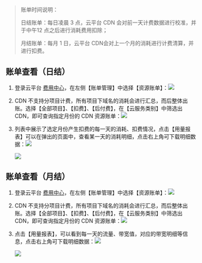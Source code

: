 > 账单时间说明：
>
> 日结账单：每日凌晨 3 点，云平台 CDN 会对前一天计费数据进行校准，并于中午12 点之后进行消耗费用扣除；
>
> 月结账单：每月 1 日，云平台 CDN会对上一个月的消耗进行计费清算，并进行扣费。

## 账单查看（日结）

1. 登录云平台 [费用中心](http://console.tce.fsphere.cn/account)，在左侧【账单管理】中选择【资源账单】：![](http://imgcache.tcecqpoc.fsphere.cn/image/mc.qcloudimg.com/static/img/1be2cf1a9d11aaf425e792eb70527f50/bill-1.png)

2. CDN 不支持分项目计费，所有项目下域名的消耗会进行汇总，而后整体出账。选择【全部项目】、【扣费】、【后付费】，在【云服务类别】中筛选出 CDN，即可查询指定月份的 CDN 资源账单：![](http://imgcache.tcecqpoc.fsphere.cn/image/mc.qcloudimg.com/static/img/3ac7f69c71128809c2e3604c6e9f2f91/bill-2.png)

3. 列表中展示了选定月份产生扣费的每一天的消耗、扣费情况，点击【用量报表】可以在弹出的页面中，查看某一天的消耗明细，点击右上角可下载明细数据：![](http://imgcache.tcecqpoc.fsphere.cn/image/mc.qcloudimg.com/static/img/2737630712a773ac127115d458d7aab5/bill-5.png)

   ![](http://imgcache.tcecqpoc.fsphere.cn/image/mc.qcloudimg.com/static/img/f55862adec956c182b79f40d0bd44580/bill-6.png)


## 账单查看（月结）

1. 登录云平台 [费用中心](http://console.tce.fsphere.cn/account)，在左侧【账单管理】中选择【资源账单】：![](http://imgcache.tcecqpoc.fsphere.cn/image/mc.qcloudimg.com/static/img/1be2cf1a9d11aaf425e792eb70527f50/bill-1.png)

2. CDN 不支持分项目计费，所有项目下域名的消耗会进行汇总，而后整体出账。选择【全部项目】、【扣费】、【后付费】，在【云服务类别】中筛选出 CDN，即可查询指定月份的 CDN 资源账单：![](http://imgcache.tcecqpoc.fsphere.cn/image/mc.qcloudimg.com/static/img/3ac7f69c71128809c2e3604c6e9f2f91/bill-2.png)

3. 点击【用量报表】，可以看到每一天的流量、带宽值，对应的带宽明细等信息，点击右上角可下载明细数据：![](http://imgcache.tcecqpoc.fsphere.cn/image/mc.qcloudimg.com/static/img/e1e529c4e8aa5f48dee1dea9f66c3272/bill-3.png)

   ![](http://imgcache.tcecqpoc.fsphere.cn/image/mc.qcloudimg.com/static/img/bc74dde9afdd6cf340bb01bd14029eff/bill-4.png)


